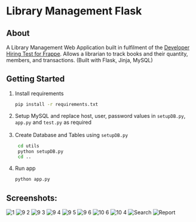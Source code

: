 # **Library Management Flask**

## **About**

A Library Management Web Application built in fulfilment of the [Developer Hiring Test for Frappe](https://frappe.io/dev-hiring-test). Allows a librarian to track books and their quantity, members, and transactions.
(Built with Flask, Jinja, MySQL)

## **Getting Started**

1. Install requirements
   ```sh
   pip install -r requirements.txt
   ```
2. Setup MySQL and replace host, user, password values in `setupDB.py`, `app.py` and `test.py` as required </br></br>
3. Create Database and Tables using `setupDB.py`
   ```sh
    cd utils
    python setupDB.py
    cd ..
   ```
4. Run app
   ```sh
   python app.py
   ```

## **Screenshots:**

![1](https://user-images.githubusercontent.com/49085834/121894715-142b1900-cd3d-11eb-8e69-9b75cb96a6fe.png)
![9 2](https://user-images.githubusercontent.com/49085834/121894980-61a78600-cd3d-11eb-9c0b-cac8944f169e.png)
![9 3](https://user-images.githubusercontent.com/49085834/121894993-6409e000-cd3d-11eb-9ae4-d2e38101bcae.png)
![9 4](https://user-images.githubusercontent.com/49085834/121895006-65d3a380-cd3d-11eb-8765-07045b00beec.png)
![9 5](https://user-images.githubusercontent.com/49085834/121895017-68ce9400-cd3d-11eb-95ba-aa91d25256c3.png)
![9 6](https://user-images.githubusercontent.com/49085834/121895024-69ffc100-cd3d-11eb-884d-f7e62b0b7d68.png)
![10 6](https://user-images.githubusercontent.com/49085834/121895080-7a17a080-cd3d-11eb-899e-f2b55e6c5b1e.png)
![10 4](https://user-images.githubusercontent.com/49085834/121895357-c06cff80-cd3d-11eb-99f6-25a86a85dcea.png)
![Search](https://user-images.githubusercontent.com/49085834/121896734-40479980-cd3f-11eb-8e78-570c25801596.png)
![Report](https://user-images.githubusercontent.com/49085834/121896485-f8c10d80-cd3e-11eb-9ef9-c06db4ea6980.png)
